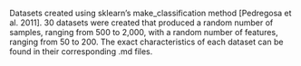 Datasets created using sklearn’s make_classification method [Pedregosa et al. 2011]. 30 datasets were created that produced a random number of samples, ranging from 500 to 2,000, with a random number of features, ranging from 50 to 200. The exact characteristics of each dataset can be found in their corresponding .md files. 
